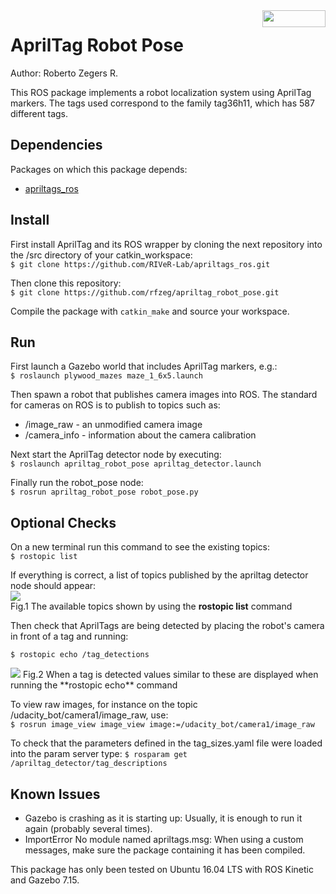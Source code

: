 <img src="https://raw.githubusercontent.com/rfzeg/apriltag_robot_pose/master/docs/imgs/ros_logo.png" align="right" width="101" height="27" />

# AprilTag Robot Pose
Author: Roberto Zegers R.

This ROS package implements a robot localization system using AprilTag markers. The tags used correspond to the family tag36h11, which has 587 different tags.

## Dependencies
Packages on which this package depends:
+ [apriltags_ros](https://github.com/RIVeR-Lab/apriltags_ros)

## Install

First install AprilTag and its ROS wrapper by cloning the next repository into the /src directory of your catkin_workspace:  
`$ git clone https://github.com/RIVeR-Lab/apriltags_ros.git`  

Then clone this repository:  
`$ git clone https://github.com/rfzeg/apriltag_robot_pose.git`  

Compile the package with `catkin_make` and source your workspace.

## Run

First launch a Gazebo world that includes AprilTag markers, e.g.:  
`$ roslaunch plywood_mazes maze_1_6x5.launch`  

Then spawn a robot that publishes camera images into ROS. The standard for cameras on ROS is to publish to topics such as:  
+ /image_raw - an unmodified camera image
+ /camera_info - information about the camera calibration

Next start the AprilTag detector node by executing:  
`$ roslaunch apriltag_robot_pose apriltag_detector.launch`  

Finally run the robot_pose node:  
`$ rosrun apriltag_robot_pose robot_pose.py`  

## Optional Checks

On a new terminal run this command to see the existing topics:  
`$ rostopic list`  

If everything is correct, a list of topics published by the apriltag detector node should appear:  
<img src="https://raw.githubusercontent.com/rfzeg/apriltag_robot_pose/master/docs/imgs/rostopic_list_result.png">  
Fig.1 The available topics shown by using the **rostopic list** command  

Then check that AprilTags are being detected by placing the robot's camera in front of a tag and running:

`$ rostopic echo /tag_detections`  

<img src="https://raw.githubusercontent.com/rfzeg/apriltag_robot_pose/master/docs/imgs/rostopic_echo_result.png">  
Fig.2 When a tag is detected values similar to these are displayed when running the **rostopic echo** command  

To view raw images, for instance on the topic /udacity_bot/camera1/image\_raw, use:  
`$ rosrun image_view image_view image:=/udacity_bot/camera1/image_raw`  

To check that the parameters defined in the tag\_sizes.yaml file were loaded into the param server type:
`$ rosparam get /apriltag_detector/tag_descriptions`  

## Known Issues
+ Gazebo is crashing as it is starting up: Usually, it is enough to run it again (probably several times).
+ ImportError No module named apriltags.msg: When using a custom messages, make sure the package containing it has been compiled.

This package has only been tested on Ubuntu 16.04 LTS with ROS Kinetic and Gazebo 7.15.
